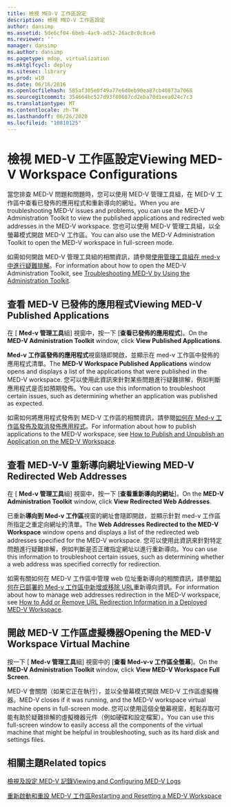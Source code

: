 ```yaml
---
title: 檢視 MED-V 工作區設定
description: 檢視 MED-V 工作區設定
author: dansimp
ms.assetid: 5de6cf04-6beb-4ac9-ad52-26ac8c0c8ce6
ms.reviewer: ''
manager: dansimp
ms.author: dansimp
ms.pagetype: mdop, virtualization
ms.mktglfcycl: deploy
ms.sitesec: library
ms.prod: w10
ms.date: 06/16/2016
ms.openlocfilehash: 585af305e0f49a77e6d0eb90ea87cb40873a7068
ms.sourcegitcommit: 354664bc527d93f80687cd2eba70d1eea024c7c3
ms.translationtype: MT
ms.contentlocale: zh-TW
ms.lasthandoff: 06/26/2020
ms.locfileid: "10810125"
---
```

# <span data-ttu-id="f05e0-103">檢視 MED-V 工作區設定</span><span class="sxs-lookup"><span data-stu-id="f05e0-103">Viewing MED-V Workspace Configurations</span></span>


<span data-ttu-id="f05e0-104">當您排查 MED-V 問題和問題時，您可以使用 MED-V 管理工具組，在 MED-V 工作區中查看已發佈的應用程式和重新導向的網址。</span><span class="sxs-lookup"><span data-stu-id="f05e0-104">When you are troubleshooting MED-V issues and problems, you can use the MED-V Administration Toolkit to view the published applications and redirected web addresses in the MED-V workspace.</span></span> <span data-ttu-id="f05e0-105">您也可以使用 MED-V 管理工具組，以全螢幕模式開啟 MED-V 工作區。</span><span class="sxs-lookup"><span data-stu-id="f05e0-105">You can also use the MED-V Administration Toolkit to open the MED-V workspace in full-screen mode.</span></span>

<span data-ttu-id="f05e0-106">如需如何開啟 MED-V 管理工具組的相關資訊，請參閱[使用管理工具組在 med-v 中進行疑難排解](troubleshooting-med-v-by-using-the-administration-toolkit.md)。</span><span class="sxs-lookup"><span data-stu-id="f05e0-106">For information about how to open the MED-V Administration Toolkit, see [Troubleshooting MED-V by Using the Administration Toolkit](troubleshooting-med-v-by-using-the-administration-toolkit.md).</span></span>

## <span data-ttu-id="f05e0-107">查看 MED-V 已發佈的應用程式</span><span class="sxs-lookup"><span data-stu-id="f05e0-107">Viewing MED-V Published Applications</span></span>


<span data-ttu-id="f05e0-108">在 [ **Med-v 管理工具**組] 視窗中，按一下 [**查看已發佈的應用程式**]。</span><span class="sxs-lookup"><span data-stu-id="f05e0-108">On the **MED-V Administration Toolkit** window, click **View Published Applications**.</span></span>

<span data-ttu-id="f05e0-109">**Med-v 工作區發佈的應用程式**視窗隨即開啟，並顯示在 med-v 工作區中發佈的應用程式清單。</span><span class="sxs-lookup"><span data-stu-id="f05e0-109">The **MED-V Workspace Published Applications** window opens and displays a list of the applications that were published in the MED-V workspace.</span></span> <span data-ttu-id="f05e0-110">您可以使用此資訊來針對某些問題進行疑難排解，例如判斷應用程式是否如預期發佈。</span><span class="sxs-lookup"><span data-stu-id="f05e0-110">You can use this information to troubleshoot certain issues, such as determining whether an application was published as expected.</span></span>

<span data-ttu-id="f05e0-111">如需如何將應用程式發佈到 MED-V 工作區的相關資訊，請參閱[如何在 Med-v 工作區發佈及取消發佈應用程式](how-to-publish-and-unpublish-an-application-on-the-med-v-workspace.md)。</span><span class="sxs-lookup"><span data-stu-id="f05e0-111">For information about how to publish applications to the MED-V workspace, see [How to Publish and Unpublish an Application on the MED-V Workspace](how-to-publish-and-unpublish-an-application-on-the-med-v-workspace.md).</span></span>

## <span data-ttu-id="f05e0-112">查看 MED-V-V 重新導向網址</span><span class="sxs-lookup"><span data-stu-id="f05e0-112">Viewing MED-V Redirected Web Addresses</span></span>


<span data-ttu-id="f05e0-113">在 [ **Med-v 管理工具**組] 視窗中，按一下 [**查看重新導向的網址**]。</span><span class="sxs-lookup"><span data-stu-id="f05e0-113">On the **MED-V Administration Toolkit** window, click **View Redirected Web Addresses**.</span></span>

<span data-ttu-id="f05e0-114">已重新**導向到 Med-v 工作區**視窗的網址會隨即開啟，並顯示針對 med-v 工作區所指定之重定向網址的清單。</span><span class="sxs-lookup"><span data-stu-id="f05e0-114">The **Web Addresses Redirected to the MED-V Workspace** window opens and displays a list of the redirected web addresses specified for the MED-V workspace.</span></span> <span data-ttu-id="f05e0-115">您可以使用此資訊來針對特定問題進行疑難排解，例如判斷是否正確指定網址以進行重新導向。</span><span class="sxs-lookup"><span data-stu-id="f05e0-115">You can use this information to troubleshoot certain issues, such as determining whether a web address was specified correctly for redirection.</span></span>

<span data-ttu-id="f05e0-116">如需有關如何在 MED-V 工作區中管理 web 位址重新導向的相關資訊，請參閱[如何在已部署的 Med-v 工作區中新增或移除 URL](how-to-add-or-remove-url-redirection-information-in-a-deployed-med-v-workspace.md)重新導向資訊。</span><span class="sxs-lookup"><span data-stu-id="f05e0-116">For information about how to manage web addresses redirection in the MED-V workspace, see [How to Add or Remove URL Redirection Information in a Deployed MED-V Workspace](how-to-add-or-remove-url-redirection-information-in-a-deployed-med-v-workspace.md).</span></span>

## <a href="" id="bkmk-fullscreen"></a><span data-ttu-id="f05e0-117">開啟 MED-V 工作區虛擬機器</span><span class="sxs-lookup"><span data-stu-id="f05e0-117">Opening the MED-V Workspace Virtual Machine</span></span>


<span data-ttu-id="f05e0-118">按一下 [ **Med-v 管理工具**組] 視窗中的 [**查看 Med-v-v 工作區全螢幕**]。</span><span class="sxs-lookup"><span data-stu-id="f05e0-118">On the **MED-V Administration Toolkit** window, click **View MED-V Workspace Full Screen**.</span></span>

<span data-ttu-id="f05e0-119">MED-V 會關閉（如果它正在執行），並以全螢幕模式開啟 MED-V 工作區虛擬機器。</span><span class="sxs-lookup"><span data-stu-id="f05e0-119">MED-V closes if it was running, and the MED-V workspace virtual machine opens in full-screen mode.</span></span> <span data-ttu-id="f05e0-120">您可以使用這個全螢幕視窗，輕鬆存取可能有助於疑難排解的虛擬機器元件（例如硬碟和設定檔案）。</span><span class="sxs-lookup"><span data-stu-id="f05e0-120">You can use this full-screen window to easily access all the components of the virtual machine that might be helpful in troubleshooting, such as its hard disk and settings files.</span></span>

## <span data-ttu-id="f05e0-121">相關主題</span><span class="sxs-lookup"><span data-stu-id="f05e0-121">Related topics</span></span>


[<span data-ttu-id="f05e0-122">檢視及設定 MED-V 記錄</span><span class="sxs-lookup"><span data-stu-id="f05e0-122">Viewing and Configuring MED-V Logs</span></span>](viewing-and-configuring-med-v-logs.md)

[<span data-ttu-id="f05e0-123">重新啟動和重設 MED-V 工作區</span><span class="sxs-lookup"><span data-stu-id="f05e0-123">Restarting and Resetting a MED-V Workspace</span></span>](restarting-and-resetting-a-med-v-workspace.md)

 

 





